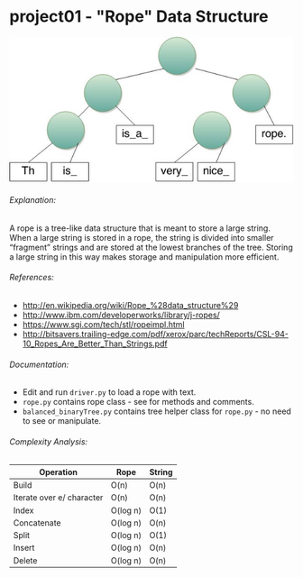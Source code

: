 # project01 - "Rope" Data Structure

![Rope](https://github.com/nbelliot/comp401/blob/master/presentation1/Rope.jpg)

###### Explanation:
A rope is a tree-like data structure that is meant to store a large string.  When a large string is stored in a rope, the string is divided into smaller “fragment” strings and are stored at the lowest branches of the tree.  Storing a large string in this way makes storage and manipulation more efficient.

###### References:
- http://en.wikipedia.org/wiki/Rope_%28data_structure%29
- http://www.ibm.com/developerworks/library/j-ropes/
- https://www.sgi.com/tech/stl/ropeimpl.html
- http://bitsavers.trailing-edge.com/pdf/xerox/parc/techReports/CSL-94-10_Ropes_Are_Better_Than_Strings.pdf

###### Documentation:
- Edit and run `driver.py` to load a rope with text.
- `rope.py` contains rope class - see for methods and comments.
- `balanced_binaryTree.py` contains tree helper class for `rope.py` - no need to see or manipulate.

###### Complexity Analysis:
Operation | Rope | String
--------- | ---- | ------
Build | O(n) | O(n)
Iterate over e/ character | O(n) | O(n)
Index | O(log n) | O(1)
Concatenate | O(log n) | O(n)
Split | O(log n) | O(1)
Insert | O(log n) | O(n)
Delete | O(log n) | O(n)

